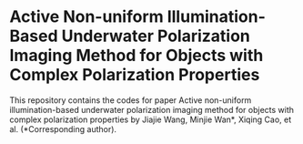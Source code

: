 # Active Non-uniform Illumination-Based Underwater Polarization Imaging Method for Objects with Complex Polarization Properties
This repository contains the codes for paper Active non-uniform illumination-based underwater polarization imaging method for objects with complex polarization properties by Jiajie Wang, Minjie Wan*, Xiqing Cao, et al. (*Corresponding author).
